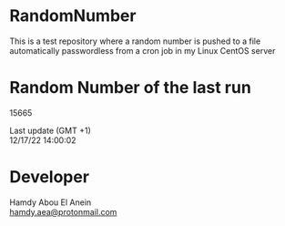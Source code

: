 # RandomNumber    
This is a test repository where a random number is pushed to a file automatically passwordless from a cron job in my Linux CentOS server    
# Random Number of the last run   
15665
      
Last update (GMT +1)    
12/17/22 14:00:02
# Developer    
Hamdy Abou El Anein   
hamdy.aea@protonmail.com
